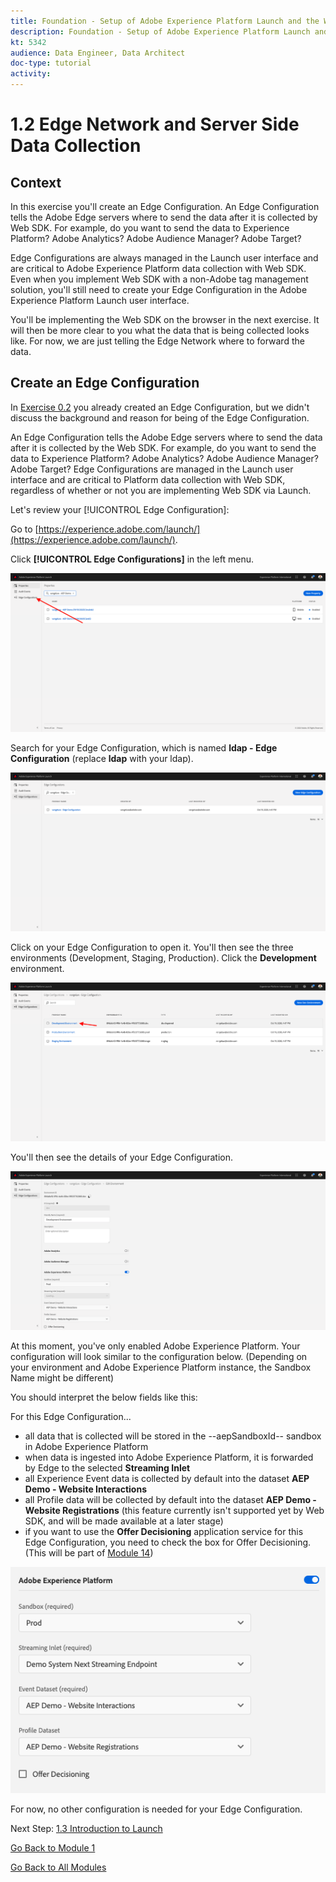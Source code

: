 ```yaml
---
title: Foundation - Setup of Adobe Experience Platform Launch and the Web SDK extension - The Edge Network - Server Side Data Collection
description: Foundation - Setup of Adobe Experience Platform Launch and the Web SDK extension - The Edge Network - Server Side Data Collection
kt: 5342
audience: Data Engineer, Data Architect
doc-type: tutorial
activity: 
---
```


# 1.2 Edge Network and Server Side Data Collection

## Context

In this exercise you'll create an Edge Configuration. An Edge Configuration tells the Adobe Edge servers where to send the data after it is collected by Web SDK. For example, do you want to send the data to Experience Platform? Adobe Analytics? Adobe Audience Manager? Adobe Target? 

Edge Configurations are always managed in the Launch user interface and are critical to Adobe Experience Platform data collection with Web SDK. Even when you implement Web SDK with a non-Adobe tag management solution, you'll still need to create your Edge Configuration in the Adobe Experience Platform Launch user interface.

You'll be implementing the Web SDK on the browser in the next exercise. It will then be more clear to you what the data that is being collected looks like. For now, we are just telling the Edge Network where to forward the data.

## Create an Edge Configuration

In [Exercise 0.2](./../module0/ex2.md) you already created an Edge Configuration, but we didn't discuss the background and reason for being of the Edge Configuration. 

An Edge Configuration tells the Adobe Edge servers where to send the data after it is collected by the Web SDK. For example, do you want to send the data to Experience Platform? Adobe Analytics? Adobe Audience Manager? Adobe Target? Edge Configurations are managed in the Launch user interface and are critical to Platform data collection with Web SDK, regardless of whether or not you are implementing Web SDK via Launch.

Let's review your [!UICONTROL Edge Configuration]:

Go to [https://experience.adobe.com/launch/](https://experience.adobe.com/launch/).

Click **[!UICONTROL Edge Configurations]** in the left menu.

![Click Edge Configuration icon in the left navigation](./images/edgeconfig1.png)

Search for your Edge Configuration, which is named **ldap - Edge Configuration** (replace **ldap** with your ldap).

![Name the Edge Configuration and save](./images/edgeconfig2.png)

Click on your Edge Configuration to open it. You'll then see the three environments (Development, Staging, Production). Click the **Development** environment.

![Name the Edge Configuration and save](./images/edgeconfig3.png)

You'll then see the details of your Edge Configuration. 

![Name the Edge Configuration and save](./images/edgecfg1.png)

At this moment, you've only enabled Adobe Experience Platform. Your configuration will look similar to the configuration below. (Depending on your environment and Adobe Experience Platform instance, the Sandbox Name might be different)

You should interpret the below fields like this:

For this Edge Configuration...

- all data that is collected will be stored in the --aepSandboxId-- sandbox in Adobe Experience Platform
- when data is ingested into Adobe Experience Platform, it is forwarded by Edge to the selected **Streaming Inlet**
- all Experience Event data is collected by default into the dataset **AEP Demo - Website Interactions**
- all Profile data will be collected by default into the dataset **AEP Demo - Website Registrations** (this feature currently isn't supported yet by Web SDK, and will be made available at a later stage)
- if you want to use the **Offer Decisioning** application service for this Edge Configuration, you need to check the box for Offer Decisioning. (This will be part of [Module 14](./../module14/offer-decisioning.md))

![Name the Edge Configuration and save](./images/edgecfg2.png)

For now, no other configuration is needed for your Edge Configuration.

Next Step: [1.3 Introduction to Launch](./ex3.md)

[Go Back to Module 1](./data-ingestion-launch-web-sdk.md)

[Go Back to All Modules](./../../overview.md)
